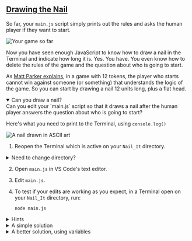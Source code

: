 <!-- Drawing the Nail -->
<section
  id="drawing-the-nail"
  aria-labelledby="drawing-the-nail"
  data-item="Drawing the Nail"
>
  <h2><a href="#drawing-the-nail">Drawing the Nail</a></h2>
  
So far, your `main.js` script simply prints out the rules and asks the human player if they want to start.

![Your game so far](images/useReadlineSync.webp)

Now you have seen enough JavaScript to know how to draw a nail in the Terminal and indicate how long it is. Yes. You have. You even know how to delete the rules of the game and the question about who is going to start.

As [Matt Parker explains](https://www.youtube.com/watch?v=9KABcmczPdg&t=291s), in a game with 12 tokens, the player who starts cannot win against someone (or something) that understands the logic of the game. So you can start by drawing a nail 12 units long, plus a flat head.

<details class="challenge" open>
<summary>Can you draw a nail?</summary>
Can you edit your `main.js` script so that it draws a nail after the human player answers the question about who is going to start?

Here's what you need to print to the Terminal, using `console.log()`

![A nail drawn in ASCII art](images/nailLength12.webp)

1. Reopen the Terminal which is active on your `Nail_It` directory.

<details class="trouble">
<summary>Need to change directory?</summary>
If you have only the `strings` directory open, run...

```bash-w
strings % <b>cd ../../</b>
james@M1 Nail_It % 
```

... to change directory to the grandparent of the `Nail_It/Tests/strings` directory.

</details>

2. Open `main.js` in VS Code's text editor.
3. Edit `main.js`.
4. To test if your edits are working as you expect, in a Terminal open on your `Nail_It` directory, run:

   ```bash-w
   node main.js
   ```

<details class="hint">
<summary>Hints</summary>
* You can use the [string concatenator operator `+`](https://www.freecodecamp.org/news/how-js-string-concatenation-works/) to join two strings together.
* You can use the string method `.repeat()` to generate a long string by repeating a shorter string.
* You can use `'\x1B[1A\x1B[K'` with `console.log()` to delete a line of text from the Terminal.
* If you use `console.log()` with two parameters, a space will automatically be added between the paramaters in the output.
* Remember to save your file before you run `node main.js`.

</details>

<details class="solution">
<summary>A simple solution</summary>
The simplest solution is just to replace the line `console.log("player:", player)` with the two lines highlighted below:

```javascript-w
<i>const readlineSync = require('readline-sync')
const whoStarts = `If you want to start, type Y.
If you want me to start press any other key. `

console.log(`Let's knock a nail into this computer!

* Each player takes a turn to hit the nail once.
* A player can hit the nail in one of three ways:
  gently, firmly, hard.
* Depending on the force used, the nail will be
  driven more or less deeply into the Terminal.
* The player who knocks the nail all the way in
  is the winner.

Are you ready?
`)

let player = readlineSync.keyInYN(whoStarts)</i>

<b>console.log('\x1B[1A\x1B[K'.repeat(14))
console.log("-" + "=".repeat(11) + "| The nail is 12 units long.")</b>
```

</details>

<details class="solution">
<summary>A better solution, using variables</summary>
The solution below allows you to change the value of the `length` variable. Not only will the length of the nail change, but the text given its length in units will change at the same time.

All the strings are defined at together at the beginning of the script, and the interactive commands are placed together at the end.

```javascript
<i>const readlineSync = require('readline-sync')
</i><b>const rules = </b><i>`Let's knock a nail into this computer!

* Each player takes a turn to hit the nail once.
* A player can hit the nail in one of three ways:
  gently, firmly, hard.
* Depending on the force used, the nail will be
  driven more or less deeply into the Terminal.
* The player who knocks the nail all the way in
  is the winner.

Are you ready?
`
const whoStarts = `If you want to start, type Y.
If you want me to start press any other key. `</i>
<b>const nailIs    = "The nail is "
const long      = " units long."
const length    = 15
const toDelete  = 14
const nail      = "-" + "=".repeat(length - 1) + "|"
const prompt    = nailIs + length + long

console.log(rules)</b>
<i>let player = readlineSync.keyInYN(whoStarts)</i><b>
console.log('\x1B[1A\x1B[K'.repeat(toDelete))
console.log(nail, prompt)</b>
```

Try setting `const length = 15` and run `node main.js` again. Do you see the advantage of using a variable to store the length?

Note that if you set `const toDelete = 13` then not all of the rules will be deleted:

```bash-w
<b>node main.js</b>
Let's knock a nail into this computer!

-==============| The nail is 15 units long.
```

</details>
</details>

</section>